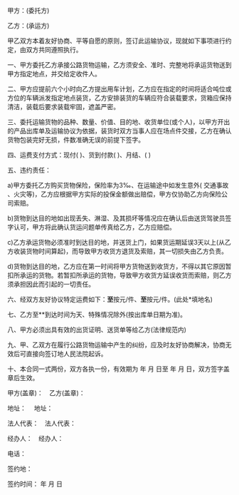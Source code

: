 
 


甲方：(委托方)


乙方：(承运方)


甲乙双方本着友好协商、平等自愿的原则，签订此运输协议，现就如下事项进行约定，由双方共同遵照执行。


一、甲方委托乙方承接公路货物运输，乙方须安全、准时、完整地将承运货物送到甲方指定地点，并交给定收件人。


二、甲方应提前六个小时向乙方提出用车计划，乙方应在指定的时间将适合吨位或方位的车辆派发指定地点装货，乙方安排装货的车辆应符合装载要求，货箱应保持清洁，装载后要求装载牢固，遮盖严密。


三、委托运输货物的品种、数量、价值、目的地、收货单位(或个人)，以甲方开出的产品出库单及运输协议为依据，装货时双方当事人应在场点件交接，乙方在确认货物包装完好无损，件数准确无误的前提下签字。


四、运费支付方式：现付( )、货到付款( )、月结、( )


五、违约责任：


a)甲方委托乙方购买货物保险，保险率为3‰、在运输途中如发生意外(
交通事故
、火灾等)，乙方应根据甲方实际的投保金额做出赔偿，甲方仅协助乙方向保险公司索赔。


b)货物到达目的地如出现丢失、淋湿、及其损坏等情况应在确认后由送货驾驶员签字认可，甲方将此确认货运问题单传真给乙方，乙方应赔偿。


c)乙方承运货物必须准时到达目的地，并送货上门，如果货运期延误3天以上(从乙方收装货物时间算起)，而导致甲方收货方退货及索赔，其一切损失由乙方负责。


d)货物到达目的地，乙方应在第一时间将甲方货物送到收货方，不得以其它原因暂扣所承运的货物。若暂扣所承运的货物，导致甲方收货方延误收货而索赔，则乙方须承担因此而引起的一切责任。


六、经双方友好协议特定运费如下：**至**按元/件、**至**按元/件。(此处*填地名)


七、乙方至**到达时间为天、特殊情况除外(按出库单日期为准)。


八、甲方必须出具有效的出货证明、送货单等给乙方(法律规范内)


九、甲、乙双方在履行公路货物运输中产生的纠纷，应及时友好协商解决，协商无效后可直接向签订地人民法院起诉。


十、本合同一式两份，双方各执一份，有效期为 年 月 日至 年 月 日，双方签字盖章后生效。


甲方(盖章)：　乙方(盖章)：


地址：　 地址：


法人代表：　法人代表：


经办人：　经办人：


电话：


签约地：


签约时间： 年 月 日
 


 

 
 
 
 
 
  


  
 

  


  


  
 
 
 
 

